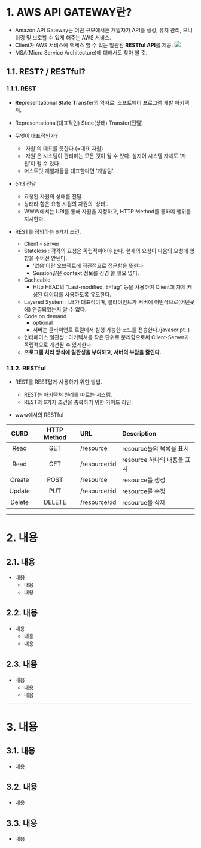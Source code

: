 # 1. AWS API GATEWAY란?
* Amazon API Gateway는 어떤 규모에서든 개발자가 API를 생성, 유지 관리, 모니터링 및 보호할 수 있게 해주는 AWS 서비스.
* Client가 AWS 서비스에 액세스 할 수 있는 일관된 **RESTful API**를 제공.
![](https://t1.daumcdn.net/cfile/tistory/2242BF48574AC88102)
* MSA(Micro Service Architecture)에 대해서도 찾아 볼 것.

## 1.1. REST? / RESTful?
### 1.1.1. REST
   - **Re**presentational **S**tate **T**ransfer의 약자로, 소프트웨어 프로그램 개발 아키텍쳐.
   - Representational(대표적인) State(상태) Transfer(전달)
   - 무엇이 대표적인가?
      + '자원'의 대표를 뜻한다.(=대표 자원)
      + '자원'은 시스템이 관리하는 모든 것이 될 수 있다. 심지어 시스템 자체도 '자원'이 될 수 있다.
      + 머스트잇 개발자들을 대표한다면 '개발팀'.
      
   - 상태 전달
      + 요청된 자원의 상태를 전달.
      + 상태라 함은 요청 시점의 자원의 '상태'.
      + WWW에서는 URI를 통해 자원을 지정하고, HTTP Method를 통하여 행위를 지시한다.

   - REST를 정의하는 6가지 조건.
      + Client - server
      + Stateless : 각각의 요청은 독립적이어야 한다. 현재의 요청이 다음의 요청에 영향을 주어선 안된다. 
         * '없음'이란 오브젝트에 직관적으로 접근함을 뜻한다.
         * Session같은 context 정보를 신경 쓸 필요 없다.
      + Cacheable
         * Http HEAD의 "Last-modified, E-Tag" 등을 사용하여 Client에 자체 캐싱된 데이터를 사용하도록 유도한다.
      + Layered System : LB가 대표적이며, 클라이언트가 서버에 어떤식으로(어떤곳에) 연결되었는지 알 수 없다.
      + Code on demand
         * optional
         * 서버는 클라이언트 로컬에서 실행 가능한 코드를 전송한다.(javascript..)
      + 인터페이스 일관성 : 아키텍쳐를 작은 단위로 분리함으로써 Client-Server가 독립적으로 개선될 수 있게한다.
      + **프로그램 처리 방식에 일관성을 부여하고, 서버의 부담을 줄인다.**

### 1.1.2. RESTful
* REST를 REST답게 사용하기 위한 방법.
   - REST는 아키텍쳐 원리를 따르는 시스템.
   - REST의 6가지 조건을 충복하기 위한 가이드 라인.

* www에서의 RESTful

| CURD   | HTTP Method | URL           | Description               |
|:------:|:-----------:|:------------- |:--------------------------|
| Read	 | GET         | /resource     | resource들의 목록을 표시    |
| Read   | GET         | /resource/:id | resource 하나의 내용을 표시 |
| Create | POST        | /resource     | resource를 생성            |
| Update | PUT         | /resource/:id | resource를 수정            |
| Delete | DELETE      | /resource/:id | resource를 삭제            ||

****

# 2. 내용
## 2.1. 내용
* 내용
   - 내용
   - 내용

## 2.2. 내용
* 내용
   - 내용
   - 내용

## 2.3. 내용
* 내용
   - 내용
   - 내용

****

# 3. 내용
## 3.1. 내용 
* 내용

## 3.2. 내용 
* 내용

## 3.3. 내용 
* 내용